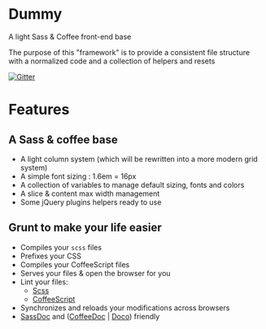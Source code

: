 # Dummy

A light Sass &amp; Coffee front-end base

The purpose of this "framework" is to provide a consistent file structure with a normalized code and a collection of helpers and resets

[![Gitter](https://badges.gitter.im/Join%20Chat.svg)](https://gitter.im/Inouit/dummy?utm_source=badge&utm_medium=badge&utm_campaign=pr-badge&utm_content=body_badge)

# Features

## A Sass & coffee base
- A light column system (which will be rewritten into a more modern grid system)
- A simple font sizing : 1.6em = 16px
- A collection of variables to manage default sizing, fonts and colors
- A slice & content max width management
- Some jQuery plugins helpers ready to use

## Grunt to make your life easier

- Compiles your `scss` files
- Prefixes your CSS
- Compiles your CoffeeScript files
- Serves your files & open the browser for you
- Lint your files:
  - [Scss](https://github.com/Inouit/dummy/blob/master/grunt/scss-lint.yml)
  - [CoffeeScript](https://github.com/Inouit/dummy/blob/master/grunt/coffee-lint.yml)
- Synchronizes and reloads your modifications across browsers
- [SassDoc](http://sassdoc.com/annotations/) and ([CoffeeDoc](https://github.com/omarkhan/coffeedoc) | [Doco](https://github.com/coffeedoc/codo)) friendly
